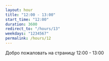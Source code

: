 ```yaml
---
layout: hour
title: "12:00 - 13:00"
start_time: "12:00"
duration: 3600
redirect_to: "/hours/13"
weekdays: "1234567"
permalink: /hours/12
---
```


<!-- Содержимое для отображения в 12:00 - 13:00 -->
<p>Добро пожаловать на страницу 12:00 - 13:00</p>
